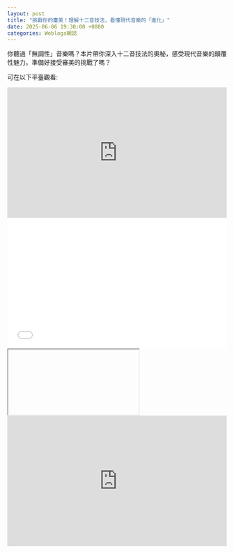 ```yaml
---
layout: post
title: "挑戰你的審美！理解十二音技法，看懂現代音樂的「進化」"
date: 2025-06-06 19:30:00 +0800
categories: Weblogs網誌
---
```


<link rel="stylesheet" href="/style.css">

你聽過「無調性」音樂嗎？本片帶你深入十二音技法的奧秘，感受現代音樂的顛覆性魅力。準備好接受審美的挑戰了嗎？

可在以下平臺觀看:
<iframe width="100%" height="300" src="https://www.youtube.com/embed/QMhj5_SdGfY?si=S75Wg1_AjWgdKeUK" title="YouTube video player" frameborder="0" allow="accelerometer; autoplay; clipboard-write; encrypted-media; gyroscope; picture-in-picture; web-share" referrerpolicy="strict-origin-when-cross-origin" allowfullscreen></iframe>

<iframe width="100%" height="300" src="//player.bilibili.com/player.html?isOutside=true&aid=114624842175820&bvid=BV1DZTjzAEHf&cid=25806639190&p=1" scrolling="no" border="0" frameborder="no" framespacing="0" allowfullscreen="true"></iframe>

<iframe>
  style="width:100%;height:300;" 
  src="http://cdn.aixifan.com/player/ACFlashPlayer.out.swf?vid=47356187&amp;ref=http://www.acfun.cn/v/ac47356187" 
  id="ACFlashPlayer-re" 
  frameborder="0"
  scrolling="no"
</iframe>

<iframe frameborder="0" width="100%" height="300" src="https://tv.sohu.com/s/sohuplayer/iplay.html?bid=644878084&autoplay=true&disablePlaylist=true" allowFullScreen="true" scrolling="no"></iframe>
